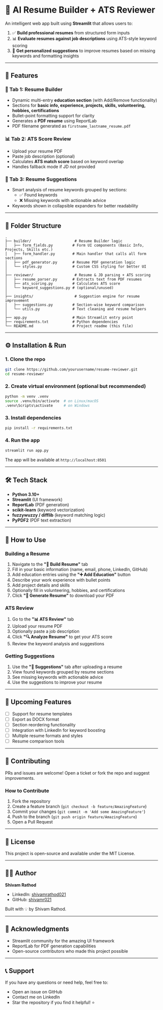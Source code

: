 # 🧠 AI Resume Builder + ATS Reviewer

An intelligent web app built using **Streamlit** that allows users to:

1. ✅ **Build professional resumes** from structured form inputs  
2. 📊 **Evaluate resumes against job descriptions** using ATS-style keyword scoring  
3. 🧠 **Get personalized suggestions** to improve resumes based on missing keywords and formatting insights

---

## 🚀 Features

### 📝 Tab 1: Resume Builder
- Dynamic multi-entry **education section** (with Add/Remove functionality)
- Sections for **basic info, experience, projects, skills, volunteering, hobbies, certifications**
- Bullet-point formatting support for clarity
- Generates a **PDF resume** using ReportLab
- PDF filename generated as `firstname_lastname_resume.pdf`

### 📊 Tab 2: ATS Score Review
- Upload your resume PDF
- Paste job description (optional)
- Calculates **ATS match score** based on keyword overlap
- Handles fallback mode if JD not provided

### 🧠 Tab 3: Resume Suggestions
- Smart analysis of resume keywords grouped by sections:
  - ✅ Found keywords
  - ❌ Missing keywords with actionable advice
- Keywords shown in collapsible expanders for better readability

---

## 📁 Folder Structure

```
.
├── builder/                    # Resume Builder logic
│   ├── form_fields.py         # Form UI components (Basic Info, Projects, Skills etc.)
│   ├── form_handler.py        # Main handler that calls all form sections
│   ├── pdf_generator.py       # Resume PDF generation logic
│   └── styles.py              # Custom CSS styling for better UI
│
├── reviewer/                   # Resume & JD parsing + ATS scoring
│   ├── resume_parser.py       # Extracts text from PDF resumes
│   ├── ats_scoring.py         # Calculates ATS score
│   └── keyword_suggestions.py # (optional/unused)
│
├── insights/                   # Suggestion engine for resume improvement
│   ├── suggestions.py         # Section-wise keyword comparison
│   └── utils.py               # Text cleaning and resume helpers
│
├── app.py                     # Main Streamlit entry point
├── requirements.txt           # Python dependencies
└── README.md                  # Project readme (this file)
```

---

## ⚙️ Installation & Run

### 1. Clone the repo
```bash
git clone https://github.com/yourusername/resume-reviewer.git
cd resume-reviewer
```

### 2. Create virtual environment (optional but recommended)
```bash
python -m venv .venv
source .venv/bin/activate  # on Linux/macOS
.venv\Scripts\activate     # on Windows
```

### 3. Install dependencies
```bash
pip install -r requirements.txt
```

### 4. Run the app
```bash
streamlit run app.py
```

The app will be available at `http://localhost:8501`

---

## 🛠️ Tech Stack

- **Python 3.10+**
- **Streamlit** (UI framework)
- **ReportLab** (PDF generation)
- **scikit-learn** (keyword vectorization)
- **fuzzywuzzy / difflib** (keyword matching logic)
- **PyPDF2** (PDF text extraction)

---

## 🎯 How to Use

### Building a Resume
1. Navigate to the **"📝 Build Resume"** tab
2. Fill in your basic information (name, email, phone, LinkedIn, GitHub)
3. Add education entries using the **"➕ Add Education"** button
4. Describe your work experience with bullet points
5. Add project details and skills
6. Optionally fill in volunteering, hobbies, and certifications
7. Click **"📄 Generate Resume"** to download your PDF

### ATS Review
1. Go to the **"📊 ATS Review"** tab
2. Upload your resume PDF
3. Optionally paste a job description
4. Click **"🔍 Analyze Resume"** to get your ATS score
5. Review the keyword analysis and suggestions

### Getting Suggestions
1. Use the **"🧠 Suggestions"** tab after uploading a resume
2. View found keywords grouped by resume sections
3. See missing keywords with actionable advice
4. Use the suggestions to improve your resume

---

## 🔮 Upcoming Features

- [ ] Support for resume templates
- [ ] Export as DOCX format
- [ ] Section reordering functionality
- [ ] Integration with LinkedIn for keyword boosting
- [ ] Multiple resume formats and styles
- [ ] Resume comparison tools

---

## 🤝 Contributing

PRs and issues are welcome! Open a ticket or fork the repo and suggest improvements.

### How to Contribute
1. Fork the repository
2. Create a feature branch (`git checkout -b feature/AmazingFeature`)
3. Commit your changes (`git commit -m 'Add some AmazingFeature'`)
4. Push to the branch (`git push origin feature/AmazingFeature`)
5. Open a Pull Request

---

## 📄 License

This project is open-source and available under the MIT License.

---

## 👨‍💻 Author

**Shivam Rathod**

- LinkedIn: [shivamrathod021](https://linkedin.com/in/shivamrathod021)
- GitHub: [shivamr021](https://github.com/shivamr021)

Built with 💡 by Shivam Rathod.

---

## 🙏 Acknowledgments

- Streamlit community for the amazing UI framework
- ReportLab for PDF generation capabilities
- Open-source contributors who made this project possible

---

## 📞 Support

If you have any questions or need help, feel free to:
- Open an issue on GitHub
- Contact me on LinkedIn
- Star the repository if you find it helpful! ⭐
